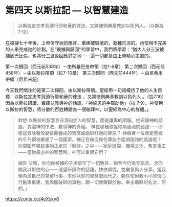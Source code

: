 # 第四天 以斯拉記 — 以智慧建造
> 以斯拉定志考究遵行耶和華的律法，又將律例典章教訓以色列人。（以斯拉7:10）

在被擄七十年後，上帝信守祂的應許，重建被毀壞的，栽種荒涼的。祂使用不完美的人來完成祂的計劃。在“被擄與歸回‘’的學習中，我們將學習：“猶大人分三波被擄到巴比倫，也將分三波返回應許之地——這一切都是由上帝精心策劃的。

第一次歸回（西元前538年）－由所羅巴伯帶領（拉1-6章）
第二次歸回（西元前458年）－由以斯拉帶領（拉7-10章）
第三次歸回（西元前444年）－由尼希米帶領（尼希米記）

今天我們關注的是第二次歸回，由以斯拉帶領。聖經用一句話概括了他的人生目標：以斯拉定志考究遵行耶和華的律法 ，又將律例典章教訓以色列人 。（拉7:10）
因為以斯拉研讀、實踐並教導神的話語，「神施恩的手幫助他」（拉 7:9）。神使用以斯拉的智慧，將分散的百姓轉變為一個敬拜神，以聖經為中心的群體。」
                      
> 默想
以斯拉的智慧並非源自於人的智慧，而是謙卑的順服。他研讀神的話語，實踐神的律法，教導神的真理。
神在哪裡敦促你順服祂的話語——即使這意味著改變長期養成的習慣或面對舒適的罪惡？
神藉著一位熱愛聖經的平凡領袖重建了一個國家。神正在催促你在哪些方面順服祂的話語呢？
你周圍有哪些事物正處於『廢墟』之中——家庭破裂、職場文化、教會事工——當你尋求神的智慧時，神可以重建它們？
                   
> 禱告
父啊，你向你被擄的子民信守了一切應許，你至今仍信守諾言。求你賜我以斯拉的心——渴望研讀你的話語，快快順從，並樂意與人分享。當我傾向憑自己的見解行事，求你以你的智慧取而代之。願你使用我小小的信心行動來重建，我周圍破碎的事物，願一切榮耀歸於你。奉主耶穌的名求，阿們。」

https://conta.cc/4eXsky8